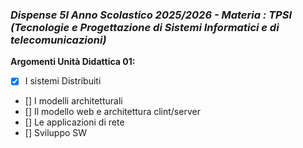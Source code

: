 ### *Dispense 5I Anno Scolastico 2025/2026 - Materia : TPSI (Tecnologie e Progettazione di Sistemi Informatici e di telecomunicazioni)*

**Argomenti Unità Didattica 01:**
- [X] I sistemi Distribuiti
- [] I modelli architetturali
- [] Il modello web e architettura clint/server
- [] Le applicazioni di rete
- [] Sviluppo SW